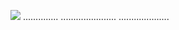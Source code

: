 <a href="https://goo.su/zx4yu55"><img src="https://i.imgur.com/sZA2YlF.png" /></a>
..............
......................
....................

